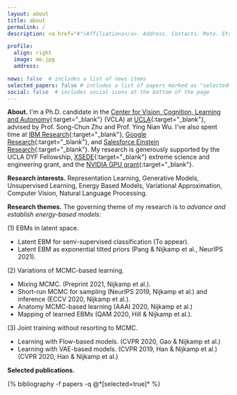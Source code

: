 ```yaml
---
layout: about
title: about
permalink: /
description: <a href="#">Affiliations</a>. Address. Contacts. Moto. Etc.

profile:
  align: right
  image: me.jpg
  address:

news: false  # includes a list of news items
selected_papers: false # includes a list of papers marked as "selected={true}"
social: false  # includes social icons at the bottom of the page
---
```


**About.** I'm a Ph.D. candidate in the [Center for Vision, Cognition, Learning and Autonomy](https://vcla.stat.ucla.edu/){:target="\_blank"} (VCLA) at [UCLA](http://ucla.edu){:target="\_blank"}, advised by Prof. Song-Chun Zhu and Prof. Ying Nian Wu. I've also spent time at [IBM Research](https://www.research.ibm.com/labs/almaden/){:target="\_blank"}, [Google Research](https://research.google/){:target="\_blank"}, and [Salesforce Einstein Research](https://einstein.ai/){:target="\_blank"}. My research is generously supported by the UCLA DYF Fellowship, [XSEDE](https://www.xsede.org/){:target="\_blank"} extreme science and engineering grant, and the [NVIDIA GPU grant](https://developer.nvidia.com/academic_gpu_seeding){:target="\_blank"}.

**Research interests.** Representation Learning, Generative Models, Unsupervised Learning, Energy Based Models, Variational Approximation, Computer Vision, Natural Language Processing.

**Research themes.** The governing theme of my research is to *advance and establish energy-based models:*

(1) EBMs in latent space.
* Latent EBM for semi-supervised classification (To appear).
* Latent EBM as exponential tilted priors (Pang & Nijkamp et al., NeurIPS 2021).

(2) Variations of MCMC-based learning.
* Mixing MCMC. (Preprint 2021, Nijkamp et al.).
* Short-run MCMC for sampling (NeurIPS 2019, Nijkamp et al.) and inference (ECCV 2020, Nijkamp et al.).
* Anatomy MCMC-based learning (AAAI 2020, Nijkamp et al.)
* Mapping of learned EBMs (QAM 2020, Hill & Nijkamp et al.).

(3) Joint training without resorting to MCMC.
* Learning with Flow-based models. (CVPR 2020, Gao & Nijkamp et al.)
* Learning with VAE-based models. (CVPR 2019, Han & Nijkamp et al.) (CVPR 2020, Han & Nijkamp et al.)

**Selected publications.**
<div class="publications">
{% bibliography -f papers -q @*[selected=true]* %}
</div>